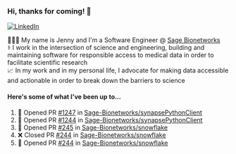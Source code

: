 ### Hi, thanks for coming! 👋
[![LinkedIn](https://img.shields.io/badge/-Jenny_V._Medina-0A66C2?style=flat-square?&logo=LinkedIn&logoColor=white)](https://www.linkedin.com/in/jenny-v-medina-a53a0332/)

👩🏻‍💻 My name is Jenny and I'm a Software Engineer @ [Sage Bionetworks](https://sagebionetworks.org/)\
⚕️ I work in the intersection of science and engineering, building and maintaining software for responsible access to medical data in order to facilitate scientific research\
📈 In my work and in my personal life, I advocate for making data accessible and actionable in order to break down the barriers to science

#### Here's some of what I've been up to...

<!--START_SECTION:activity-->
1. 💪 Opened PR [#1247](https://github.com/Sage-Bionetworks/synapsePythonClient/pull/1247) in [Sage-Bionetworks/synapsePythonClient](https://github.com/Sage-Bionetworks/synapsePythonClient)
2. 💪 Opened PR [#1244](https://github.com/Sage-Bionetworks/synapsePythonClient/pull/1244) in [Sage-Bionetworks/synapsePythonClient](https://github.com/Sage-Bionetworks/synapsePythonClient)
3. 💪 Opened PR [#245](https://github.com/Sage-Bionetworks/snowflake/pull/245) in [Sage-Bionetworks/snowflake](https://github.com/Sage-Bionetworks/snowflake)
4. ❌ Closed PR [#244](https://github.com/Sage-Bionetworks/snowflake/pull/244) in [Sage-Bionetworks/snowflake](https://github.com/Sage-Bionetworks/snowflake)
5. 💪 Opened PR [#244](https://github.com/Sage-Bionetworks/snowflake/pull/244) in [Sage-Bionetworks/snowflake](https://github.com/Sage-Bionetworks/snowflake)
<!--END_SECTION:activity-->
